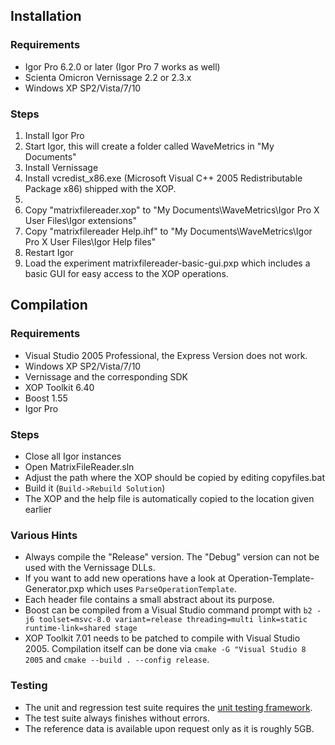 ## Installation

### Requirements
* Igor Pro 6.2.0 or later (Igor Pro 7 works as well)
* Scienta Omicron Vernissage 2.2 or 2.3.x
* Windows XP SP2/Vista/7/10

### Steps
1. Install Igor Pro
2. Start Igor, this will create a folder called WaveMetrics in "My Documents"
3. Install Vernissage
4. Install vcredist_x86.exe (Microsoft Visual C++ 2005 Redistributable Package x86) shipped with the XOP.
5.
  1. Copy "matrixfilereader.xop" to "My Documents\WaveMetrics\Igor Pro X User Files\Igor extensions"
  2. Copy "matrixfilereader Help.ihf" to "My Documents\WaveMetrics\Igor Pro X User Files\Igor Help files"
6. Restart Igor
7. Load the experiment matrixfilereader-basic-gui.pxp which includes a basic GUI for easy access to the XOP operations.

## Compilation

### Requirements
* Visual Studio 2005 Professional, the Express Version does not work.
* Windows XP SP2/Vista/7/10
* Vernissage and the corresponding SDK
* XOP Toolkit 6.40
* Boost 1.55
* Igor Pro

### Steps
* Close all Igor instances
* Open MatrixFileReader.sln
* Adjust the path where the XOP should be copied by editing copyfiles.bat
* Build it (`Build->Rebuild Solution`)
* The XOP and the help file is automatically copied to the location given earlier

### Various Hints
* Always compile the "Release" version. The "Debug" version can not be used with the Vernissage DLLs.
* If you want to add new operations have a look at Operation-Template-Generator.pxp which uses `ParseOperationTemplate`.
* Each header file contains a small abstract about its purpose.
* Boost can be compiled from a Visual Studio command prompt with
  `b2 -j6 toolset=msvc-8.0 variant=release threading=multi link=static runtime-link=shared stage`
* XOP Toolkit 7.01 needs to be patched to compile with Visual Studio 2005.
  Compilation itself can be done via `cmake -G "Visual Studio 8 2005` and
  `cmake --build . --config release`.

### Testing

* The unit and regression test suite requires the [unit testing framework](https://github.com/t-b/igor-unit-testing-framework).
* The test suite always finishes without errors.
* The reference data is available upon request only as it is roughly 5GB.
